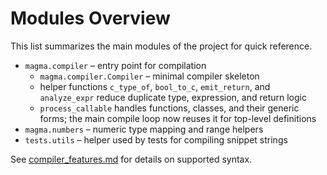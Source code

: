 # Modules Overview

This list summarizes the main modules of the project for quick reference.

- `magma.compiler` – entry point for compilation
  - `magma.compiler.Compiler` – minimal compiler skeleton
  - helper functions `c_type_of`, `bool_to_c`, `emit_return`, and
    `analyze_expr` reduce duplicate type, expression, and return logic
  - `process_callable` handles functions, classes, and their generic forms;
    the main compile loop now reuses it for top-level definitions
- `magma.numbers` – numeric type mapping and range helpers
- `tests.utils` – helper used by tests for compiling snippet strings

See [compiler_features.md](compiler_features.md) for details on supported syntax.
